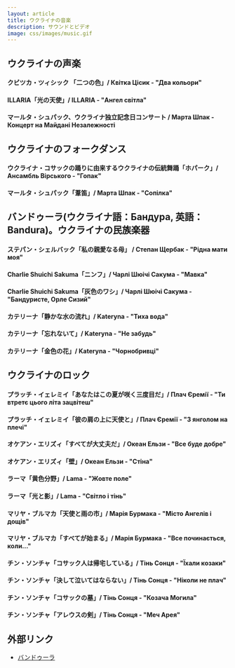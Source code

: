```yaml
---
layout: article
title: ウクライナの音楽
description: サウンドとビデオ
image: css/images/music.gif
---
```

## ウクライナの声楽

#### クビツカ・ツィシック 「二つの色」/ Квітка Цісик - "Два кольори"
<div class="lazyload">
<!--
<div class="video-container"><iframe src="http://www.youtube.com/embed/7-ml3FQhFv0?html5=1" frameborder="0"></iframe></div>
-->
</div>

#### ILLARIA「光の天使」/ ILLARIA - "Ангел світла"
<div class="lazyload">
<!--
<div class="video-container"><iframe src="http://www.youtube.com/embed/MZTID24oxBc?html5=1" frameborder="0"></iframe></div>
-->
</div>

#### マールタ・シュパック、ウクライナ独立記念日コンサート / Марта Шпак - Концерт на Майдані Незалежності
<div class="lazyload">
<!--
<div class="video-container"><iframe src="http://www.youtube.com/embed/BdjRCJrwlXI?html5=1" frameborder="0"></iframe></div>
-->
</div>

## ウクライナのフォークダンス

#### ウクライナ・コサックの踊りに由来するウクライナの伝統舞踊「ホパーク」/ Ансамбль Вірського - "Гопак"
<div class="lazyload">
<!--
<div class="video-container"><iframe src="http://www.youtube.com/embed/kQlJ6hWhqdY?html5=1" frameborder="0"></iframe></div>
-->
</div>

#### マールタ・シュパック「葦笛」/ Марта Шпак - "Сопілка"
<div class="lazyload">
<!--
<div class="video-container"><iframe src="http://www.youtube.com/embed/fPJR0lrYiWw?html5=1" frameborder="0"></iframe></div>
-->
</div>

## バンドゥーラ(ウクライナ語：Бандура, 英語：Bandura)。ウクライナの民族楽器

#### ステパン・シェルバック「私の親愛なる母」 / Степан Щербак - "Рідна мати моя"
<div class="lazyload">
<!--
<div class="video-container"><iframe src="http://www.youtube.com/embed/zJeBgeMcuyc?html5=1" frameborder="0"></iframe></div>
-->
</div>

#### Charlie Shuichi Sakuma「ニンフ」/ Чарлі Шюічі Сакума - "Мавка"
<div class="lazyload">
<!--
<div class="video-container"><iframe src="http://www.youtube.com/embed/Rd036czwmdo?html5=1" frameborder="0"></iframe></div>
-->
</div>

#### Charlie Shuichi Sakuma「灰色のワシ」/ Чарлі Шюічі Сакума - "Бандуристе, Орле Сизий"
<div class="lazyload">
<!--
<div class="video-container"><iframe src="http://www.youtube.com/embed/1p2trvjxFFg?html5=1" frameborder="0"></iframe></div>
-->
</div>

#### カテリーナ「静かな水の流れ」/ Kateryna - "Тиха вода"
<div class="lazyload">
<!--
<div class="video-container"><iframe src="http://www.youtube.com/embed/dauS4nXOLcE?html5=1" frameborder="0"></iframe></div><small>ホームページ http://www.kateryna-music.jp/</small>
-->
</div>

#### カテリーナ「忘れないて」/ Kateryna - "Не забудь"
<div class="lazyload">
<!--
<div class="video-container"><iframe src="http://www.youtube.com/embed/tlaMTzd4hJw?html5=1" frameborder="0"></iframe></div><small>ホームページ http://www.kateryna-music.jp/</small>
-->
</div>

#### カテリーナ「金色の花」/ Kateryna - "Чорнобривці"
<div class="lazyload">
<!--
<div class="video-container"><iframe src="http://www.youtube.com/embed/8Hjb17ecY6Y?html5=1" frameborder="0"></iframe></div><small>ホームページ http://www.kateryna-music.jp/</small>
-->
</div>

## ウクライナのロック

#### プラッチ・イェレミイ「あなたはこの夏が咲く三度目だ」/ Плач Єремії - "Ти втретє цього літа зацвітеш"
<div class="lazyload">
<!--
<div class="video-container"><iframe src="http://www.youtube.com/embed/ergjjMQywHU?html5=1" frameborder="0"></iframe></div>
-->
</div>

#### プラッチ・イェレミイ「彼の肩の上に天使と」/ Плач Єремії - "З янголом на плечі"
<div class="lazyload">
<!--
<div class="video-container"><iframe src="http://www.youtube.com/embed/NF1lvLLC0g8?html5=1" frameborder="0"></iframe></div>
-->
</div>

#### オケアン・エリズィ「すべてが大丈夫だ」/ Океан Ельзи - "Все буде добре"
<div class="lazyload">
<!--
<div class="video-container"><iframe src="http://www.youtube.com/embed/dL-9QgWyefw?html5=1" frameborder="0"></iframe></div><small>チャンネル https://www.youtube.com/user/okeanelzyofficial</small>
-->
</div>

#### オケアン・エリズィ「壁」/ Океан Ельзи - "Стіна"
<div class="lazyload">
<!--
<div class="video-container"><iframe src="http://www.youtube.com/embed/0a234Xn316Q?html5=1" frameborder="0"></iframe></div><small>チャンネル https://www.youtube.com/user/okeanelzyofficial</small>
-->
</div>

#### ラーマ「黄色分野」/ Lama - "Жовте поле"
<div class="lazyload">
<!--
<div class="video-container"><iframe src="http://www.youtube.com/embed/XmWzypWs8_M?html5=1" frameborder="0"></iframe></div><small>チャンネル https://www.youtube.com/user/lamaukraine</small>
-->
</div>

#### ラーマ「光と影」/ Lama - "Світло і тінь"
<div class="lazyload">
<!--
<div class="video-container"><iframe src="http://www.youtube.com/embed/tKPNSTiStMg?html5=1" frameborder="0"></iframe></div><small>チャンネル https://www.youtube.com/user/lamaukraine</small>
-->
</div>

#### マリヤ・ブルマカ「天使と雨の市」/ Марія Бурмака - "Місто Ангелів і дощів"
<div class="lazyload">
<!--
<div class="video-container"><iframe src="http://www.youtube.com/embed/wfOf_QSiO0M?html5=1" frameborder="0"></iframe></div><small>ホームページ http://www.burmaka.kiev.ua</small>
-->
</div>

#### マリヤ・ブルマカ「すべてが始まる」/ Марія Бурмака - "Все починається, коли..."
<div class="lazyload">
<!--
<div class="video-container"><iframe src="http://www.youtube.com/embed/eHydSFnmdFE?html5=1" frameborder="0"></iframe></div><small>ホームページ http://www.burmaka.kiev.ua</small>
-->
</div>

#### チン・ソンチャ「コサック人は帰宅している」/ Тінь Сонця - "Їхали козаки"
<div class="lazyload">
<!--
<div class="video-container"><iframe src="http://www.youtube.com/embed/uvixeSrM0RA?html5=1" frameborder="0"></iframe></div><small>ホームページ http://sunshadow.com.ua</small>
-->
</div>

#### チン・ソンチャ「決して泣いてはならない」/ Тінь Сонця - "Ніколи не плач"
<div class="lazyload">
<!--
<div class="video-container"><iframe src="http://www.youtube.com/embed/ooCcM7p6FQ0?html5=1" frameborder="0"></iframe></div><small>ホームページ http://sunshadow.com.ua</small>
-->
</div>

#### チン・ソンチャ「コサックの墓」/ Тінь Сонця - "Козача Могила"
<div class="lazyload">
<!--
<div class="video-container"><iframe src="http://www.youtube.com/embed/olBdX06BtQ8?html5=1" frameborder="0"></iframe></div><small>ホームページ http://sunshadow.com.ua</small>
-->
</div>

#### チン・ソンチャ「アレウスの剣」/ Тінь Сонця - "Меч Арея"
<div class="lazyload">
<!--
<div class="video-container"><iframe src="http://www.youtube.com/embed/plUPkvexQi4?html5=1" frameborder="0"></iframe></div><small>ホームページ http://sunshadow.com.ua</small>
-->
</div>

## 外部リンク

* <a href="http://ja.wikipedia.org/wiki/%E3%83%90%E3%83%B3%E3%83%89%E3%82%A5%E3%83%BC%E3%83%A9">バンドゥーラ</a>
